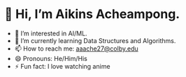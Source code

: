 # 👋 Hi, I’m Aikins Acheampong.
- 👀 I’m interested in AI/ML.
- 🌱 I’m currently learning Data Structures and Algorithms.
- 📫 How to reach me: aaache27@colby.edu
- 😄 Pronouns: He/Him/His
- ⚡ Fun fact: I love watching anime

<!---
aaaikins/aaaikins is a ✨ special ✨ repository because its `README.md` (this file) appears on your GitHub profile.
You can click the Preview link to take a look at your changes.
--->
